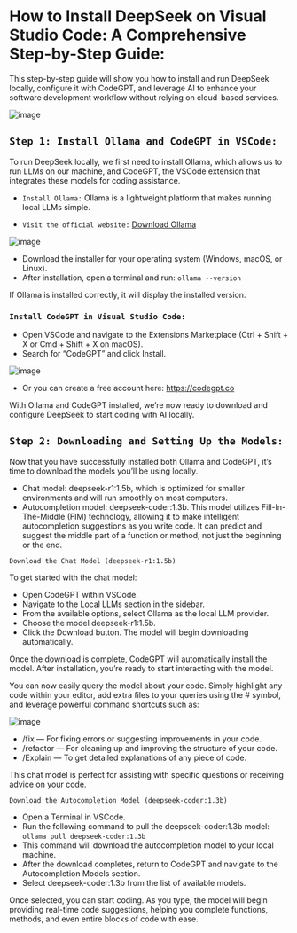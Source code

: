 # How to Install DeepSeek on Visual Studio Code: A Comprehensive Step-by-Step Guide:

This step-by-step guide will show you how to install and run DeepSeek locally, configure it with CodeGPT, and leverage AI to enhance your software development workflow without relying on cloud-based services.

![image](https://github.com/user-attachments/assets/a23f0ad5-a441-4065-a619-a9533f74e3f0)

## `Step 1: Install Ollama and CodeGPT in VSCode:`

To run DeepSeek locally, we first need to install Ollama, which allows us to run LLMs on our machine, and CodeGPT, the VSCode extension that integrates these models for coding assistance.

* `Install Ollama:` Ollama is a lightweight platform that makes running local LLMs simple.

* `Visit the official website:` <a href = "https://ollama.com">Download Ollama</a>

![image](https://github.com/user-attachments/assets/eafddeba-c712-4cba-a420-360752f781d8)

* Download the installer for your operating system (Windows, macOS, or Linux).
* After installation, open a terminal and run: `ollama --version`

If Ollama is installed correctly, it will display the installed version.


### `Install CodeGPT in Visual Studio Code:`

* Open VSCode and navigate to the Extensions Marketplace (Ctrl + Shift + X or Cmd + Shift + X on macOS).
* Search for “CodeGPT” and click Install.

![image](https://github.com/user-attachments/assets/dd9d1f68-3d00-4091-99af-5e4b2125aad9)

* Or you can create a free account here: https://codegpt.co

With Ollama and CodeGPT installed, we’re now ready to download and configure DeepSeek to start coding with AI locally.

## `Step 2: Downloading and Setting Up the Models:`
Now that you have successfully installed both Ollama and CodeGPT, it’s time to download the models you’ll be using locally.

* Chat model: deepseek-r1:1.5b, which is optimized for smaller environments and will run smoothly on most computers.
* Autocompletion model: deepseek-coder:1.3b. This model utilizes Fill-In-The-Middle (FIM) technology, allowing it to make intelligent autocompletion suggestions as you write code. It can predict and suggest the middle part of a function or method, not just the beginning or the end.

`Download the Chat Model (deepseek-r1:1.5b)`

To get started with the chat model:
* Open CodeGPT within VSCode.
* Navigate to the Local LLMs section in the sidebar.
* From the available options, select Ollama as the local LLM provider.
* Choose the model deepseek-r1:1.5b.
* Click the Download button. The model will begin downloading automatically.

Once the download is complete, CodeGPT will automatically install the model. After installation, you’re ready to start interacting with the model.

You can now easily query the model about your code. Simply highlight any code within your editor, add extra files to your queries using the # symbol, and leverage powerful command shortcuts such as:

![image](https://github.com/user-attachments/assets/83ffc654-dffa-4ff7-b6e2-e35ae62d1da7)
* /fix — For fixing errors or suggesting improvements in your code.
* /refactor — For cleaning up and improving the structure of your code.
* /Explain — To get detailed explanations of any piece of code.

This chat model is perfect for assisting with specific questions or receiving advice on your code.


`Download the Autocompletion Model (deepseek-coder:1.3b)`
* Open a Terminal in VSCode.
* Run the following command to pull the deepseek-coder:1.3b model: `ollama pull deepseek-coder:1.3b`
* This command will download the autocompletion model to your local machine.
* After the download completes, return to CodeGPT and navigate to the Autocompletion Models section.
* Select deepseek-coder:1.3b from the list of available models.

Once selected, you can start coding. As you type, the model will begin providing real-time code suggestions, helping you complete functions, methods, and even entire blocks of code with ease.














